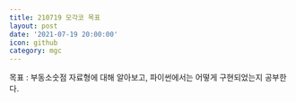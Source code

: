 ```yaml
---
title: 210719 모각코 목표
layout: post
date: '2021-07-19 20:00:00'
icon: github
category: mgc
---
```


목표 : 부동소숫점 자료형에 대해 알아보고, 파이썬에서는 어떻게 구현되었는지 공부한다.
